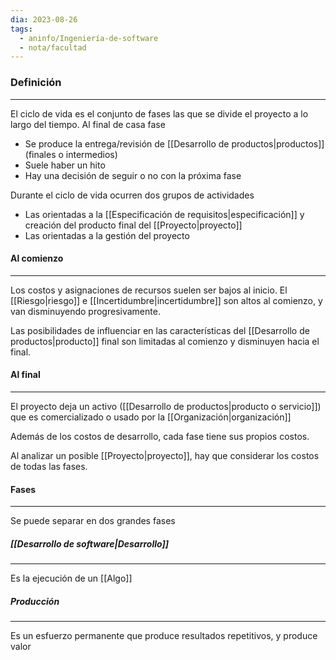 ```yaml
---
dia: 2023-08-26
tags:
  - aninfo/Ingeniería-de-software
  - nota/facultad
---
```

### Definición
---
El ciclo de vida es el conjunto de fases las que se divide el proyecto a lo largo del tiempo. Al final de casa fase
* Se produce la entrega/revisión de [[Desarrollo de productos|productos]] (finales o intermedios)
* Suele haber un hito
* Hay una decisión de seguir o no con la próxima fase

Durante el ciclo de vida ocurren dos grupos de actividades
 * Las orientadas a la [[Especificación de requisitos|especificación]] y creación del producto final del [[Proyecto|proyecto]]
 * Las orientadas a la gestión del proyecto

#### Al comienzo
---
Los costos y asignaciones de recursos suelen ser bajos al inicio. El [[Riesgo|riesgo]] e [[Incertidumbre|incertidumbre]] son altos al comienzo, y van disminuyendo progresivamente.

Las posibilidades de influenciar en las características del [[Desarrollo de productos|producto]] final son limitadas al comienzo y disminuyen hacia el final.

#### Al final
---
El proyecto deja un activo ([[Desarrollo de productos|producto o servicio]]) que es comercializado o usado por la [[Organización|organización]]

Además de los costos de desarrollo, cada fase tiene sus propios costos. 

Al analizar un posible [[Proyecto|proyecto]], hay que considerar los costos de todas las fases.

#### Fases
---
Se puede separar en dos grandes fases

##### [[Desarrollo de software|Desarrollo]]
---
Es la ejecución de un [[Algo]]

##### Producción
---
Es un esfuerzo permanente que produce resultados repetitivos, y produce valor